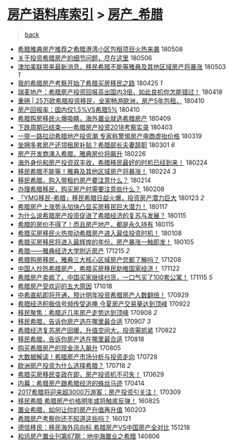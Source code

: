 [房产语料库索引](../../README.md)  > [房产_希腊](房产_希腊.md)
====
> [back](../README.md)

- [希腊雅典房产推荐之希腊港湾小区包租项目火热来袭](http://jkwz.applinzi.com/ittc/7100693390696121351.html#%E5%B8%8C%E8%85%8A%E9%9B%85%E5%85%B8%E6%88%BF%E4%BA%A7%E6%8E%A8%E8%8D%90%E4%B9%8B%E5%B8%8C%E8%85%8A%E6%B8%AF%E6%B9%BE%E5%B0%8F%E5%8C%BA%E5%8C%85%E7%A7%9F%E9%A1%B9%E7%9B%AE%E7%81%AB%E7%83%AD%E6%9D%A5%E8%A2%AD) 180508  
- [关于投资希腊房产的细节问题，尽在这里](http://jkwz.applinzi.com/ittc/7100116482048656395.html#%E5%85%B3%E4%BA%8E%E6%8A%95%E8%B5%84%E5%B8%8C%E8%85%8A%E6%88%BF%E4%BA%A7%E7%9A%84%E7%BB%86%E8%8A%82%E9%97%AE%E9%A2%98%EF%BC%8C%E5%B0%BD%E5%9C%A8%E8%BF%99%E9%87%8C) 180506  
- [澳加美联带来最新消息，移民希腊不能等雅典及其他区域房产将暴涨](http://jkwz.applinzi.com/ittc/7098935599048426512.html#%E6%BE%B3%E5%8A%A0%E7%BE%8E%E8%81%94%E5%B8%A6%E6%9D%A5%E6%9C%80%E6%96%B0%E6%B6%88%E6%81%AF%EF%BC%8C%E7%A7%BB%E6%B0%91%E5%B8%8C%E8%85%8A%E4%B8%8D%E8%83%BD%E7%AD%89%E9%9B%85%E5%85%B8%E5%8F%8A%E5%85%B6%E4%BB%96%E5%8C%BA%E5%9F%9F%E6%88%BF%E4%BA%A7%E5%B0%86%E6%9A%B4%E6%B6%A8) 180503 *1* 
- [我的希腊房产考察开始了希腊买房移民之路](http://jkwz.applinzi.com/ittc/7096018287345533969.html#%E6%88%91%E7%9A%84%E5%B8%8C%E8%85%8A%E6%88%BF%E4%BA%A7%E8%80%83%E5%AF%9F%E5%BC%80%E5%A7%8B%E4%BA%86%E5%B8%8C%E8%85%8A%E4%B9%B0%E6%88%BF%E7%A7%BB%E6%B0%91%E4%B9%8B%E8%B7%AF) 180425 *1* 
- [瑞麦地产：希腊房产投资回报高出国内3倍，如此良机你怎能错过！](http://jkwz.applinzi.com/ittc/7093349275541177360.html#%E7%91%9E%E9%BA%A6%E5%9C%B0%E4%BA%A7%EF%BC%9A%E5%B8%8C%E8%85%8A%E6%88%BF%E4%BA%A7%E6%8A%95%E8%B5%84%E5%9B%9E%E6%8A%A5%E9%AB%98%E5%87%BA%E5%9B%BD%E5%86%853%E5%80%8D%EF%BC%8C%E5%A6%82%E6%AD%A4%E8%89%AF%E6%9C%BA%E4%BD%A0%E6%80%8E%E8%83%BD%E9%94%99%E8%BF%87%EF%BC%81) 180418  
- [重磅 | 25万欧希腊投资移民，全家畅游欧洲，房产5年包租，](http://jkwz.applinzi.com/ittc/7090371621397464074.html#%E9%87%8D%E7%A3%85+%7C+25%E4%B8%87%E6%AC%A7%E5%B8%8C%E8%85%8A%E6%8A%95%E8%B5%84%E7%A7%BB%E6%B0%91%EF%BC%8C%E5%85%A8%E5%AE%B6%E7%95%85%E6%B8%B8%E6%AC%A7%E6%B4%B2%EF%BC%8C%E6%88%BF%E4%BA%A75%E5%B9%B4%E5%8C%85%E7%A7%9F%EF%BC%8C) 180410  
- [房产回报率：国内仅1.5%VS希腊5%](http://jkwz.applinzi.com/ittc/7090306424989287440.html#%E6%88%BF%E4%BA%A7%E5%9B%9E%E6%8A%A5%E7%8E%87%EF%BC%9A%E5%9B%BD%E5%86%85%E4%BB%851.5%25VS%E5%B8%8C%E8%85%8A5%25) 180410  
- [希腊购房移民火爆吸睛，海外置业就选希腊房产](http://jkwz.applinzi.com/ittc/7089943865941558282.html#%E5%B8%8C%E8%85%8A%E8%B4%AD%E6%88%BF%E7%A7%BB%E6%B0%91%E7%81%AB%E7%88%86%E5%90%B8%E7%9D%9B%EF%BC%8C%E6%B5%B7%E5%A4%96%E7%BD%AE%E4%B8%9A%E5%B0%B1%E9%80%89%E5%B8%8C%E8%85%8A%E6%88%BF%E4%BA%A7) 180409  
- [下跌周期已结束——希腊房产投资2018考察实录](http://jkwz.applinzi.com/ittc/7087764370295882762.html#%E4%B8%8B%E8%B7%8C%E5%91%A8%E6%9C%9F%E5%B7%B2%E7%BB%93%E6%9D%9F%E2%80%94%E2%80%94%E5%B8%8C%E8%85%8A%E6%88%BF%E4%BA%A7%E6%8A%95%E8%B5%842018%E8%80%83%E5%AF%9F%E5%AE%9E%E5%BD%95) 180403  
- [一带一路拉动希腊地产投资潮 专家称警惕房产电商虚抬价格](http://jkwz.applinzi.com/ittc/7082096104340718609.html#%E4%B8%80%E5%B8%A6%E4%B8%80%E8%B7%AF%E6%8B%89%E5%8A%A8%E5%B8%8C%E8%85%8A%E5%9C%B0%E4%BA%A7%E6%8A%95%E8%B5%84%E6%BD%AE+%E4%B8%93%E5%AE%B6%E7%A7%B0%E8%AD%A6%E6%83%95%E6%88%BF%E4%BA%A7%E7%94%B5%E5%95%86%E8%99%9A%E6%8A%AC%E4%BB%B7%E6%A0%BC) 180319  
- [坐拥多套房产还领租房补贴？希腊部长夫妻辞职](http://jkwz.applinzi.com/ittc/7075409613229130762.html#%E5%9D%90%E6%8B%A5%E5%A4%9A%E5%A5%97%E6%88%BF%E4%BA%A7%E8%BF%98%E9%A2%86%E7%A7%9F%E6%88%BF%E8%A1%A5%E8%B4%B4%EF%BC%9F%E5%B8%8C%E8%85%8A%E9%83%A8%E9%95%BF%E5%A4%AB%E5%A6%BB%E8%BE%9E%E8%81%8C) 180301 *6* 
- [房产开发商涌入希腊，雅典房价将飙升](http://jkwz.applinzi.com/ittc/7074329178617152522.html#%E6%88%BF%E4%BA%A7%E5%BC%80%E5%8F%91%E5%95%86%E6%B6%8C%E5%85%A5%E5%B8%8C%E8%85%8A%EF%BC%8C%E9%9B%85%E5%85%B8%E6%88%BF%E4%BB%B7%E5%B0%86%E9%A3%99%E5%8D%87) 180226  
- [海外身份和房产投资双丰收，希腊移民最好的时机已经到来！](http://jkwz.applinzi.com/ittc/7073711417851380753.html#%E6%B5%B7%E5%A4%96%E8%BA%AB%E4%BB%BD%E5%92%8C%E6%88%BF%E4%BA%A7%E6%8A%95%E8%B5%84%E5%8F%8C%E4%B8%B0%E6%94%B6%EF%BC%8C%E5%B8%8C%E8%85%8A%E7%A7%BB%E6%B0%91%E6%9C%80%E5%A5%BD%E7%9A%84%E6%97%B6%E6%9C%BA%E5%B7%B2%E7%BB%8F%E5%88%B0%E6%9D%A5%EF%BC%81) 180224  
- [移民希腊不能等！雅典及其他区域房产将暴涨！](http://jkwz.applinzi.com/ittc/7073692225177650192.html#%E7%A7%BB%E6%B0%91%E5%B8%8C%E8%85%8A%E4%B8%8D%E8%83%BD%E7%AD%89%EF%BC%81%E9%9B%85%E5%85%B8%E5%8F%8A%E5%85%B6%E4%BB%96%E5%8C%BA%E5%9F%9F%E6%88%BF%E4%BA%A7%E5%B0%86%E6%9A%B4%E6%B6%A8%EF%BC%81) 180224 *3* 
- [移民希腊，购入带租约房产要注意什么？](http://jkwz.applinzi.com/ittc/7069866653154542598.html#%E7%A7%BB%E6%B0%91%E5%B8%8C%E8%85%8A%EF%BC%8C%E8%B4%AD%E5%85%A5%E5%B8%A6%E7%A7%9F%E7%BA%A6%E6%88%BF%E4%BA%A7%E8%A6%81%E6%B3%A8%E6%84%8F%E4%BB%80%E4%B9%88%EF%BC%9F) 180214  
- [办理希腊移民，购买房产时需要注意些什么？](http://jkwz.applinzi.com/ittc/7067796528603595786.html#%E5%8A%9E%E7%90%86%E5%B8%8C%E8%85%8A%E7%A7%BB%E6%B0%91%EF%BC%8C%E8%B4%AD%E4%B9%B0%E6%88%BF%E4%BA%A7%E6%97%B6%E9%9C%80%E8%A6%81%E6%B3%A8%E6%84%8F%E4%BA%9B%E4%BB%80%E4%B9%88%EF%BC%9F) 180208  
- [「YMG移民-希腊」移民希腊日益火爆，投资房产潜力巨大](http://jkwz.applinzi.com/ittc/7061771323611546634.html#%E3%80%8CYMG%E7%A7%BB%E6%B0%91-%E5%B8%8C%E8%85%8A%E3%80%8D%E7%A7%BB%E6%B0%91%E5%B8%8C%E8%85%8A%E6%97%A5%E7%9B%8A%E7%81%AB%E7%88%86%EF%BC%8C%E6%8A%95%E8%B5%84%E6%88%BF%E4%BA%A7%E6%BD%9C%E5%8A%9B%E5%B7%A8%E5%A4%A7) 180123 *2* 
- [希腊房产上涨势头加快凸显买房移民巨大潜力！](http://jkwz.applinzi.com/ittc/7059615804125873158.html#%E5%B8%8C%E8%85%8A%E6%88%BF%E4%BA%A7%E4%B8%8A%E6%B6%A8%E5%8A%BF%E5%A4%B4%E5%8A%A0%E5%BF%AB%E5%87%B8%E6%98%BE%E4%B9%B0%E6%88%BF%E7%A7%BB%E6%B0%91%E5%B7%A8%E5%A4%A7%E6%BD%9C%E5%8A%9B%EF%BC%81) 180117  
- [为什么说希腊房产投资促进了希腊经济的复苏与发展？](http://jkwz.applinzi.com/ittc/7058856393501574151.html#%E4%B8%BA%E4%BB%80%E4%B9%88%E8%AF%B4%E5%B8%8C%E8%85%8A%E6%88%BF%E4%BA%A7%E6%8A%95%E8%B5%84%E4%BF%83%E8%BF%9B%E4%BA%86%E5%B8%8C%E8%85%8A%E7%BB%8F%E6%B5%8E%E7%9A%84%E5%A4%8D%E8%8B%8F%E4%B8%8E%E5%8F%91%E5%B1%95%EF%BC%9F) 180115  
- [希腊的房价不得了！而且房产地产，都是永久持有](http://jkwz.applinzi.com/ittc/7058793247374050321.html#%E5%B8%8C%E8%85%8A%E7%9A%84%E6%88%BF%E4%BB%B7%E4%B8%8D%E5%BE%97%E4%BA%86%EF%BC%81%E8%80%8C%E4%B8%94%E6%88%BF%E4%BA%A7%E5%9C%B0%E4%BA%A7%EF%BC%8C%E9%83%BD%E6%98%AF%E6%B0%B8%E4%B9%85%E6%8C%81%E6%9C%89) 180115  
- [希腊买房移民火热带动希腊房产进入最佳投资时机！](http://jkwz.applinzi.com/ittc/7056294018646803463.html#%E5%B8%8C%E8%85%8A%E4%B9%B0%E6%88%BF%E7%A7%BB%E6%B0%91%E7%81%AB%E7%83%AD%E5%B8%A6%E5%8A%A8%E5%B8%8C%E8%85%8A%E6%88%BF%E4%BA%A7%E8%BF%9B%E5%85%A5%E6%9C%80%E4%BD%B3%E6%8A%95%E8%B5%84%E6%97%B6%E6%9C%BA%EF%BC%81) 180108  
- [希腊买房移民将进入最辉煌的年份，房产暴涨一触即发！](http://jkwz.applinzi.com/ittc/7055160868143105034.html#%E5%B8%8C%E8%85%8A%E4%B9%B0%E6%88%BF%E7%A7%BB%E6%B0%91%E5%B0%86%E8%BF%9B%E5%85%A5%E6%9C%80%E8%BE%89%E7%85%8C%E7%9A%84%E5%B9%B4%E4%BB%BD%EF%BC%8C%E6%88%BF%E4%BA%A7%E6%9A%B4%E6%B6%A8%E4%B8%80%E8%A7%A6%E5%8D%B3%E5%8F%91%EF%BC%81) 180105  
- [希腊——雅典经济大学附近房产](http://jkwz.applinzi.com/ittc/7047262058364535825.html#%E5%B8%8C%E8%85%8A%E2%80%94%E2%80%94%E9%9B%85%E5%85%B8%E7%BB%8F%E6%B5%8E%E5%A4%A7%E5%AD%A6%E9%99%84%E8%BF%91%E6%88%BF%E4%BA%A7) 171215 *2* 
- [希腊购房移民，雅典三大核心区域房产您都了解吗？](http://jkwz.applinzi.com/ittc/7044659038892065809.html#%E5%B8%8C%E8%85%8A%E8%B4%AD%E6%88%BF%E7%A7%BB%E6%B0%91%EF%BC%8C%E9%9B%85%E5%85%B8%E4%B8%89%E5%A4%A7%E6%A0%B8%E5%BF%83%E5%8C%BA%E5%9F%9F%E6%88%BF%E4%BA%A7%E6%82%A8%E9%83%BD%E4%BA%86%E8%A7%A3%E5%90%97%EF%BC%9F) 171208  
- [中国人炒热希腊房产，希腊买房移民助推国家经济！](http://jkwz.applinzi.com/ittc/7038829831570064400.html#%E4%B8%AD%E5%9B%BD%E4%BA%BA%E7%82%92%E7%83%AD%E5%B8%8C%E8%85%8A%E6%88%BF%E4%BA%A7%EF%BC%8C%E5%B8%8C%E8%85%8A%E4%B9%B0%E6%88%BF%E7%A7%BB%E6%B0%91%E5%8A%A9%E6%8E%A8%E5%9B%BD%E5%AE%B6%E7%BB%8F%E6%B5%8E%EF%BC%81) 171122  
- [希腊房产卖疯了，中国买家继续扫货，一口气买了100套公寓！](http://jkwz.applinzi.com/ittc/7036104997232706577.html#%E5%B8%8C%E8%85%8A%E6%88%BF%E4%BA%A7%E5%8D%96%E7%96%AF%E4%BA%86%EF%BC%8C%E4%B8%AD%E5%9B%BD%E4%B9%B0%E5%AE%B6%E7%BB%A7%E7%BB%AD%E6%89%AB%E8%B4%A7%EF%BC%8C%E4%B8%80%E5%8F%A3%E6%B0%94%E4%B9%B0%E4%BA%86100%E5%A5%97%E5%85%AC%E5%AF%93%EF%BC%81) 171115 *5* 
- [希腊房产受欢迎的五大原因](http://jkwz.applinzi.com/ittc/7025777690651657233.html#%E5%B8%8C%E8%85%8A%E6%88%BF%E4%BA%A7%E5%8F%97%E6%AC%A2%E8%BF%8E%E7%9A%84%E4%BA%94%E5%A4%A7%E5%8E%9F%E5%9B%A0) 171018  
- [中希直航即将开通，预计明年投资希腊房产人数翻倍！](http://jkwz.applinzi.com/ittc/7018811704048354321.html#%E4%B8%AD%E5%B8%8C%E7%9B%B4%E8%88%AA%E5%8D%B3%E5%B0%86%E5%BC%80%E9%80%9A%EF%BC%8C%E9%A2%84%E8%AE%A1%E6%98%8E%E5%B9%B4%E6%8A%95%E8%B5%84%E5%B8%8C%E8%85%8A%E6%88%BF%E4%BA%A7%E4%BA%BA%E6%95%B0%E7%BF%BB%E5%80%8D%EF%BC%81) 170929  
- [希腊经济积极信号频传受追捧 今夏房产交易量达到顶峰](http://jkwz.applinzi.com/ittc/7016149523020383248.html#%E5%B8%8C%E8%85%8A%E7%BB%8F%E6%B5%8E%E7%A7%AF%E6%9E%81%E4%BF%A1%E5%8F%B7%E9%A2%91%E4%BC%A0%E5%8F%97%E8%BF%BD%E6%8D%A7+%E4%BB%8A%E5%A4%8F%E6%88%BF%E4%BA%A7%E4%BA%A4%E6%98%93%E9%87%8F%E8%BE%BE%E5%88%B0%E9%A1%B6%E5%B3%B0) 170922  
- [移民聚焦：希腊近几年房产走势达到顶峰](http://jkwz.applinzi.com/ittc/7010919774111138833.html#%E7%A7%BB%E6%B0%91%E8%81%9A%E7%84%A6%EF%BC%9A%E5%B8%8C%E8%85%8A%E8%BF%91%E5%87%A0%E5%B9%B4%E6%88%BF%E4%BA%A7%E8%B5%B0%E5%8A%BF%E8%BE%BE%E5%88%B0%E9%A1%B6%E5%B3%B0) 170908 *2* 
- [移民希腊，告诉你房产选在哪里最合适](http://jkwz.applinzi.com/ittc/7010506071813391376.html#%E7%A7%BB%E6%B0%91%E5%B8%8C%E8%85%8A%EF%BC%8C%E5%91%8A%E8%AF%89%E4%BD%A0%E6%88%BF%E4%BA%A7%E9%80%89%E5%9C%A8%E5%93%AA%E9%87%8C%E6%9C%80%E5%90%88%E9%80%82) 170907 *3* 
- [希腊经济复苏房产回暖，升值空间大，投资需抓紧](http://jkwz.applinzi.com/ittc/7004622381610714128.html#%E5%B8%8C%E8%85%8A%E7%BB%8F%E6%B5%8E%E5%A4%8D%E8%8B%8F%E6%88%BF%E4%BA%A7%E5%9B%9E%E6%9A%96%EF%BC%8C%E5%8D%87%E5%80%BC%E7%A9%BA%E9%97%B4%E5%A4%A7%EF%BC%8C%E6%8A%95%E8%B5%84%E9%9C%80%E6%8A%93%E7%B4%A7) 170822  
- [移民希腊，告诉你房产选在哪里最合适](http://jkwz.applinzi.com/ittc/7003081159960167441.html#%E7%A7%BB%E6%B0%91%E5%B8%8C%E8%85%8A%EF%BC%8C%E5%91%8A%E8%AF%89%E4%BD%A0%E6%88%BF%E4%BA%A7%E9%80%89%E5%9C%A8%E5%93%AA%E9%87%8C%E6%9C%80%E5%90%88%E9%80%82) 170818  
- [购买希腊房产的现金流入飙升](http://jkwz.applinzi.com/ittc/6998243866690716689.html#%E8%B4%AD%E4%B9%B0%E5%B8%8C%E8%85%8A%E6%88%BF%E4%BA%A7%E7%9A%84%E7%8E%B0%E9%87%91%E6%B5%81%E5%85%A5%E9%A3%99%E5%8D%87) 170805  
- [大数据解读！希腊房产市场分析与投资走向](http://jkwz.applinzi.com/ittc/6995444870033179665.html#%E5%A4%A7%E6%95%B0%E6%8D%AE%E8%A7%A3%E8%AF%BB%EF%BC%81%E5%B8%8C%E8%85%8A%E6%88%BF%E4%BA%A7%E5%B8%82%E5%9C%BA%E5%88%86%E6%9E%90%E4%B8%8E%E6%8A%95%E8%B5%84%E8%B5%B0%E5%90%91) 170728  
- [欧洲房产投资为什么选择希腊？](http://jkwz.applinzi.com/ittc/6991632582339724305.html#%E6%AC%A7%E6%B4%B2%E6%88%BF%E4%BA%A7%E6%8A%95%E8%B5%84%E4%B8%BA%E4%BB%80%E4%B9%88%E9%80%89%E6%8B%A9%E5%B8%8C%E8%85%8A%EF%BC%9F) 170718 *2* 
- [希腊买房移民变政在即，房产投资机不可失！](http://jkwz.applinzi.com/ittc/6984647354442318852.html#%E5%B8%8C%E8%85%8A%E4%B9%B0%E6%88%BF%E7%A7%BB%E6%B0%91%E5%8F%98%E6%94%BF%E5%9C%A8%E5%8D%B3%EF%BC%8C%E6%88%BF%E4%BA%A7%E6%8A%95%E8%B5%84%E6%9C%BA%E4%B8%8D%E5%8F%AF%E5%A4%B1%EF%BC%81) 170629  
- [内幕：希腊房产跟希腊经济的蛛丝马迹](http://jkwz.applinzi.com/ittc/6956420501034501125.html#%E5%86%85%E5%B9%95%EF%BC%9A%E5%B8%8C%E8%85%8A%E6%88%BF%E4%BA%A7%E8%B7%9F%E5%B8%8C%E8%85%8A%E7%BB%8F%E6%B5%8E%E7%9A%84%E8%9B%9B%E4%B8%9D%E9%A9%AC%E8%BF%B9) 170414  
- [2017希腊将迎来超3000万游客：房产投资引关注！](http://jkwz.applinzi.com/ittc/6943078363597112324.html#2017%E5%B8%8C%E8%85%8A%E5%B0%86%E8%BF%8E%E6%9D%A5%E8%B6%853000%E4%B8%87%E6%B8%B8%E5%AE%A2%EF%BC%9A%E6%88%BF%E4%BA%A7%E6%8A%95%E8%B5%84%E5%BC%95%E5%85%B3%E6%B3%A8%EF%BC%81) 170309  
- [移民希腊 希腊房产价格明年或将触底反弹！](http://jkwz.applinzi.com/ittc/6870285144283415557.html#%E7%A7%BB%E6%B0%91%E5%B8%8C%E8%85%8A+%E5%B8%8C%E8%85%8A%E6%88%BF%E4%BA%A7%E4%BB%B7%E6%A0%BC%E6%98%8E%E5%B9%B4%E6%88%96%E5%B0%86%E8%A7%A6%E5%BA%95%E5%8F%8D%E5%BC%B9%EF%BC%81) 160825  
- [置业希腊，如何让你的房产升值再升值](http://jkwz.applinzi.com/ittc/6794641729739293701.html#%E7%BD%AE%E4%B8%9A%E5%B8%8C%E8%85%8A%EF%BC%8C%E5%A6%82%E4%BD%95%E8%AE%A9%E4%BD%A0%E7%9A%84%E6%88%BF%E4%BA%A7%E5%8D%87%E5%80%BC%E5%86%8D%E5%8D%87%E5%80%BC) 160203  
- [希腊房产考察你还不知道这些吗？](http://jkwz.applinzi.com/ittc/6789814577650992132.html#%E5%B8%8C%E8%85%8A%E6%88%BF%E4%BA%A7%E8%80%83%E5%AF%9F%E4%BD%A0%E8%BF%98%E4%B8%8D%E7%9F%A5%E9%81%93%E8%BF%99%E4%BA%9B%E5%90%97%EF%BC%9F) 160121  
- [德信移民：移民海外风向标 希腊房产VS中国房产全对比](http://jkwz.applinzi.com/ittc/6777205270753313796.html#%E5%BE%B7%E4%BF%A1%E7%A7%BB%E6%B0%91%EF%BC%9A%E7%A7%BB%E6%B0%91%E6%B5%B7%E5%A4%96%E9%A3%8E%E5%90%91%E6%A0%87+%E5%B8%8C%E8%85%8A%E6%88%BF%E4%BA%A7VS%E4%B8%AD%E5%9B%BD%E6%88%BF%E4%BA%A7%E5%85%A8%E5%AF%B9%E6%AF%94) 151218  
- [和讯房产置业刊第67期：地中海置业之希腊](http://jkwz.applinzi.com/ittc/547650611369398592.html#%E5%92%8C%E8%AE%AF%E6%88%BF%E4%BA%A7%E7%BD%AE%E4%B8%9A%E5%88%8A%E7%AC%AC67%E6%9C%9F%EF%BC%9A%E5%9C%B0%E4%B8%AD%E6%B5%B7%E7%BD%AE%E4%B8%9A%E4%B9%8B%E5%B8%8C%E8%85%8A) 140806  
